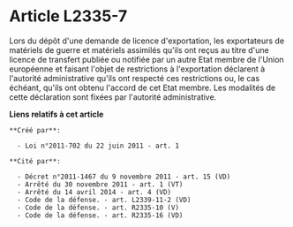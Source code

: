 # Article L2335-7

Lors du dépôt d'une demande de licence d'exportation, les exportateurs de matériels de guerre et matériels assimilés qu'ils
ont reçus au titre d'une licence de transfert publiée ou notifiée par un autre Etat membre de l'Union européenne et faisant
l'objet de restrictions à l'exportation déclarent à l'autorité administrative qu'ils ont respecté ces restrictions ou, le cas
échéant, qu'ils ont obtenu l'accord de cet Etat membre. Les modalités de cette déclaration sont fixées par l'autorité
administrative.

**Liens relatifs à cet article**

	**Créé par**:

	  - Loi n°2011-702 du 22 juin 2011 - art. 1

	**Cité par**:

	  - Décret n°2011-1467 du 9 novembre 2011 - art. 15 (VD)
	  - Arrêté du 30 novembre 2011 - art. 1 (VT)
	  - Arrêté du 14 avril 2014 - art. 4 (VD)
	  - Code de la défense. - art. L2339-11-2 (VD)
	  - Code de la défense. - art. R2335-10 (V)
	  - Code de la défense. - art. R2335-16 (VD)
